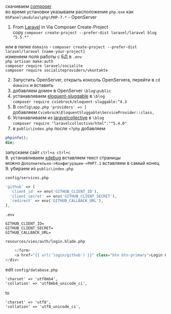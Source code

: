 скачиваем [composer](https://getcomposer.org/download/)  
во время установки указываем расположение `php.exe` как `OSPanel\modules\php\PHP-7.*` - OpenServer     

1. From [Laravel](https://laravel.com/docs/5.5#installing-laravel) in Via Composer Create-Project  
copy `composer create-project --prefer-dist laravel/laravel blog "5.5.*"`

или в папке `domains` - `composer create-project --prefer-dist laravel/laravel [name-your-project]`  
изменяем поля работы с БД в `.env`  
`php artisan make:auth`  
`composer require laravel/socialite`  
`composer require socialiteproviders/vkontakte`  

2. Запустить OpenServer, открыть консоль OpenServera, перейти в `cd domains` и вставить  
3. добавляем домен в OpenServer `\blog\public`
4. устанавливаем [eloquent-sluggable](https://github.com/cviebrock/eloquent-sluggable) в `\blog`  
`composer require cviebrock/eloquent-sluggable:^4.3`
5. В `config\app.php` `'providers' => [`  
добавляем `Cviebrock\EloquentSluggable\ServiceProvider::class,`
6. Устанавливаем из [laravelcollective](https://laravelcollective.com/docs/master/html) в `\blog`   
`composer require "laravelcollective/html":"^5.4.0"`
7. в `public\index.php` после `<?php` добавляем
``` php
phpinfo();
die;
```
запускаем сайт `ctrl+a ctrl+c`  
8. устанавливаем [xdebug](https://xdebug.org/wizard.php) вставляем текст страницы  
можно `Дополнительно->Конфигурации->PHP7.1` вставляем в самый конец  
9. убираем из `public\index.php`


`config/services.php`
```php
'github' => [
  'client_id' => env('GITHUB_CLIENT_ID'),
  'client_secret' => env('GITHUB_CLIENT_SECRET'),
  'redirect' => env('GITHUB_CALLBACK_URL'),
],
```
`.env`
```
GITHUB_CLIENT_ID=
GITHUB_CLIENT_SECRET=
GITHUB_CALLBACK_URL=
```

`resources/vies/auth/login.blade.php`
```php
    </form>
    <a href="{{ url('login/github') }}" class="btn btn-primary">Login GitHub</a>
</div>
```

edit `config/database.php`
```
'charset' => 'utf8mb4',
'collation' => 'utf8mb4_unicode_ci',
```
to
```
'charset' => 'utf8',
'collation' => 'utf8_unicode_ci',
```
